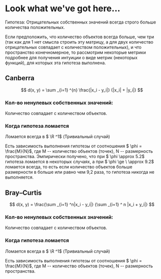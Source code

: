 # Look what we've got here...
Гипотеза: Отрицательных собственных значений всегда строго больше количества положительных.

Если предположить, что количество объектов всегда больше, чем три (так как для 1 нет смысла строить эту матрицу, а для двух количество отрицательных совпадает с количеством положительных), и что пространство конечномерное, то рассмотрим некоторые метрики подробнее для получения интуиции о виде метрик (некоторых функций), для которых эта гипотеза выполнена.
## Canberra
$$
d(x, y) = \sum _{i=1} ^{n} \frac{|x_i - y_i|} {|x_i| + |y_i|}
$$
### Кол-во ненулевых собственных значений:
Количество совпадает с количеством объектов.
### Когда гипотеза ломается
Ломается всегда в $ \R ^1$ (Тривиальный случай)

Есть зависимость выполнения гипотезы от соотношения $ \phi = \frac{M}{N}$, где M -- количество объектов (точек), N -- размерность пространства. Эмпирически получено, что при $ \phi \approx 5.2$ гипотеза ломается в некоторых случаях, а при $ \phi \ge \ \approx 9.2$ ломается всегда, то есть если количество объектов больше размерности в больше или равно чем 9,2 раза, то гипотеза никогда не выполняется.

## Bray–Curtis
$$
d(x, y) = \frac{\sum _{i=1} ^n|x_i - y_i|} {\sum _{i=1} ^ n |x_i + y_i|}
$$
### Кол-во ненулевых собственных значений:
Количество совпадает с количеством объектов.
### Когда гипотеза ломается
Ломается всегда в $ \R ^1$ (Тривиальный случай)

Есть зависимость выполнения гипотезы от соотношения $ \phi = \frac{M}{N}$, где M -- количество объектов (точек), N -- размерность пространства. 

